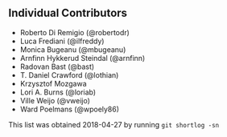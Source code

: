 ## Individual Contributors

- Roberto Di Remigio (@robertodr)
- Luca Frediani (@ilfreddy)
- Monica Bugeanu (@mbugeanu)
- Arnfinn Hykkerud Steindal (@arnfinn)
- Radovan Bast (@bast)
- T. Daniel Crawford (@lothian)
- Krzysztof Mozgawa
- Lori A. Burns (@loriab)
- Ville Weijo (@vweijo)
- Ward Poelmans (@wpoely86)

This list was obtained 2018-04-27 by running `git shortlog -sn`
